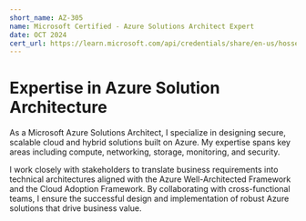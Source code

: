 ```yaml
---
short_name: AZ-305
name: Microsoft Certified - Azure Solutions Architect Expert
date: OCT 2024
cert_url: https://learn.microsoft.com/api/credentials/share/en-us/hosseinnassiri/6CC7EF316792E746?sharingId=6BE52B73542AB83C
---
```


# Expertise in Azure Solution Architecture

As a Microsoft Azure Solutions Architect, I specialize in designing secure, scalable cloud and hybrid solutions built on Azure. My expertise spans key areas including compute, networking, storage, monitoring, and security.

I work closely with stakeholders to translate business requirements into technical architectures aligned with the Azure Well-Architected Framework and the Cloud Adoption Framework. By collaborating with cross-functional teams, I ensure the successful design and implementation of robust Azure solutions that drive business value.
